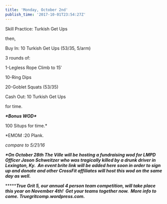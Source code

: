 ```yaml
---
title: 'Monday, October 2nd'
publish_time: '2017-10-01T23:54:27Z'
---
```


Skill Practice: Turkish Get Ups

then,

Buy In: 10 Turkish Get Ups (53/35, 5/arm)

3 rounds of:

1-Legless Rope Climb to 15′

10-Ring Dips

20-Goblet Squats (53/35)

Cash Out: 10 Turkish Get Ups

for time.

***\*Bonus WOD\****

100 Situps for time.\*

\*EMOM :20 Plank.

*compare to 5/21/16*

***\*On October 28th The Ville will be hosting a fundraising wod for
LMPD Officer Jason Schweitzer who was tragically killed by a drunk
driver in Lexington, Ky.  An event brite link will be added here soon in
order to sign up and donate and other CrossFit affiliates will host this
wod on the same day as well.***

***\*****True Grit 5, our annual 4 person team competition, will take
place this year on November 4th!  Get your teams together now.  More
info to come. Truegritcomp.wordpress.com.***
